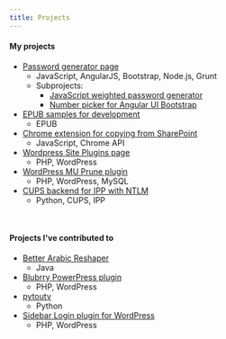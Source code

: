```yaml
---
title: Projects
---
```


#### My projects
- [Password generator page](http://bmaupin.github.io/)
  - JavaScript, AngularJS, Bootstrap, Node.js, Grunt
  - Subprojects:
    - [JavaScript weighted password generator](https://github.com/bmaupin/weighted-password-generator)
    - [Number picker for Angular UI Bootstrap](https://github.com/bmaupin/angular-bootstrap-numberpicker)
- [EPUB samples for development](https://github.com/bmaupin/epub-samples)
  - EPUB
- [Chrome extension for copying from SharePoint](https://github.com/bmaupin/chrome-copy-from-sharepoint)
  - JavaScript, Chrome API
- [Wordpress Site Plugins page](https://github.com/bmaupin/wordpress-site-plugins)
  - PHP, WordPress
- [WordPress MU Prune plugin](https://github.com/bmaupin/junkpile/tree/master/php/wpmu-prune)
  - PHP, WordPress, MySQL
- [CUPS backend for IPP with NTLM](https://github.com/bmaupin/cups-ntlm)
  - Python, CUPS, IPP

<br>


#### Projects I've contributed to
- [Better Arabic Reshaper](https://github.com/agawish/Better-Arabic-Reshaper)
  - Java
- [Blubrry PowerPress plugin](https://wordpress.org/plugins/powerpress/)
  - PHP, WordPress
- [pytoutv](https://github.com/bvanheu/pytoutv)
  - Python
- [Sidebar Login plugin for WordPress](https://github.com/mikejolley/sidebar-login)
  - PHP, WordPress
